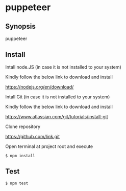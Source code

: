 # puppeteer

## Synopsis

puppeteer

## Install

Intall node.JS (in case it is not installed to your system)

Kindly follow the below link to download and install

https://nodejs.org/en/download/

Intall Git (in case it is not installed to your system)

Kindly follow the below link to download and install

https://www.atlassian.com/git/tutorials/install-git

Clone repository

https://github.com/link.git

Open terminal at project root and execute

    $ npm install


## Test

    $ npm test
